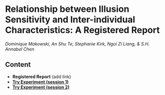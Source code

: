 # Relationship between Illusion Sensitivity and Inter-individual Characteristics: A Registered Report

*Dominique Makowski, An Shu Te, Stephanie Kirk, Ngoi Zi Liang, & S.H. Annabel Chen*

<!-- ## Abstract

Despite it being a popular stimuli used in psychological research, the mechanisms underlying people's susceptibility towards visual illusions are still not well-understood. In a previous study ([Makowski et al., under review](https://psyarxiv.com/9pjx5/)), our results provided evidence in favour of a general factor (labelled Factor *i*) underlying the sensitivity to different illusions. In this study, we aim to replicate and validate our previous findings regarding the existence of the Factor *i* as well as extend its links to more targeted personality traits and characteristics (such as schizotypal and autistic traits). -->

## Content

- **Registered Report** (add link)
- [**Try Experiment (session 1)**](https://realitybending.github.io/IllusionGameReliability/session1/index.html)
- [**Try Experiment (session 2)**](https://realitybending.github.io/IllusionGameReliability/session2/index.html)
